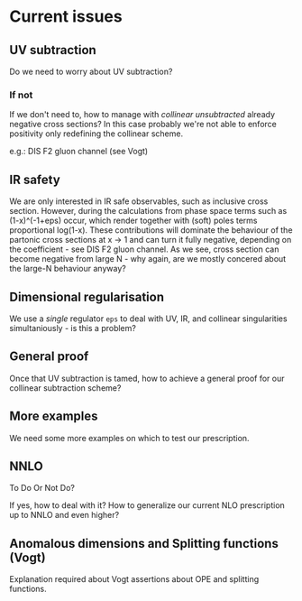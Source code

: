 # Current issues

## UV subtraction

Do we need to worry about UV subtraction?

### If not

If we don't need to, how to manage with *collinear unsubtracted* already negative cross sections?
In this case probably we're not able to enforce positivity only redefining the collinear scheme.

e.g.: DIS F2 gluon channel (see Vogt)

## IR safety

We are only interested in IR safe observables, such as inclusive cross section.
However, during the calculations from phase space terms such as (1-x)^(-1+eps) occur, which render together
with (soft) poles terms proportional log(1-x). These contributions will dominate the behaviour of the
partonic cross sections at x -> 1 and can turn it fully negative, depending on the coefficient - see
DIS F2 gluon channel. As we see, cross section can become negative from large N - why again, are we mostly
concered about the large-N behaviour anyway?

## Dimensional regularisation

We use a *single* regulator `eps` to deal with UV, IR, and collinear singularities simultaniously - is this a problem?

## General proof

Once that UV subtraction is tamed, how to achieve a general proof for our collinear subtraction scheme?

## More examples

We need some more examples on which to test our prescription.

## NNLO

To Do Or Not Do?

If yes, how to deal with it?
How to generalize our current NLO prescription up to NNLO and even higher?


## Anomalous dimensions and Splitting functions (Vogt)

Explanation required about Vogt assertions about OPE and splitting functions.
